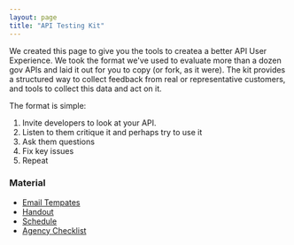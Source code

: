 ```yaml
---
layout: page
title: "API Testing Kit"
---
```


We created this page to give you the tools to createa a better API User Experience. We took the format we've used to evaluate more than a dozen gov APIs and laid it out for you to copy (or fork, as it were). The kit provides a structured way to collect feedback from real or representative customers, and tools to collect this data and act on it.

The format is simple: 

1. Invite developers to look at your API.
2. Listen to them critique it and perhaps try to use it
3. Ask them questions
4. Fix key issues
5. Repeat



### Material 
* [Email Tempates](http://18f.github.io/API-Usability-Testing/pages/templates)
* [Handout]()
* [Schedule]()
* [Agency Checklist]()
